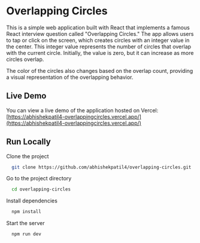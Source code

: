 # Overlapping Circles

This is a simple web application built with React that implements a famous React interview question called "Overlapping Circles." The app allows users to tap or click on the screen, which creates circles with an integer value in the center. This integer value represents the number of circles that overlap with the current circle. Initially, the value is zero, but it can increase as more circles overlap.

The color of the circles also changes based on the overlap count, providing a visual representation of the overlapping behavior.

## Live Demo

You can view a live demo of the application hosted on Vercel: [https://abhishekpatil4-overlappingcircles.vercel.app/](https://abhishekpatil4-overlappingcircles.vercel.app/)


## Run Locally

Clone the project

```bash
  git clone https://github.com/abhishekpatil4/overlapping-circles.git
```

Go to the project directory

```bash
  cd overlapping-circles
```

Install dependencies

```bash
  npm install
```

Start the server

```bash
  npm run dev
```

